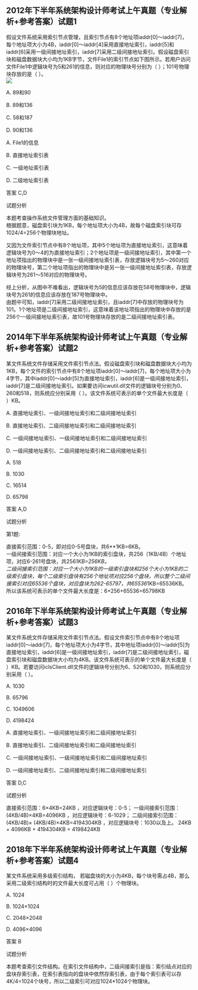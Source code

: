 ## 2012年下半年系统架构设计师考试上午真题（专业解析+参考答案）试题1

假设文件系统采用索引节点管理，且索引节点有8个地址项iaddr\[0\]～iaddr\[7\]，每个地址项大小为4B，iaddr\[0\]～iaddr\[4\]采用直接地址索引，iaddr\[5\]和iaddr\[6\]采用一级间接地址索引，iaddr\[7\]采用二级间接地址索引。假设磁盘索引块和磁盘数据块大小均为1KB字节，文件File1的索引节点如下图所示。若用户访问文件File1中逻辑块号为5和261的信息，则对应的物理块号分别为（  ）；101号物理块存放的是（  ）。  
![](https://cdn.jsdelivr.net/gh/e9ab98e991ab/architecture@assets/assets/0ef30ad61ac74b7fbc6086a39cba69b7_.png)

  

A. 89和90  

B. 89和136  

C. 58和187  

D. 90和136  

  

A. File1的信息  

B. 直接地址索引表  

C. 一级地址索引表  

D. 二级地址索引表  

  

答案 C,D  

试题分析   

本题考查操作系统文件管理方面的基础知识。  
根据题意，磁盘索引块为1KB，每个地址项大小为4B，故每个磁盘索引块可存1024/4=256个物理块地址。

又因为文件索引节点中有8个地址项，其中5个地址项为直接地址索引，这意味着逻辑块号为0～4的为直接地址索引；2个地址项是一级间接地址索引，其中第一个地址项指出的物理块中是一张一级间接地址索引表，存放逻辑块号为5～260对应的物理块号，第二个地址项指出的物理块中是另一张一级间接地址索引表，存放逻辑块号为261～516对应的物理块号。

经上分析，从图中不难看出，逻辑块号为5的信息应该存放在58号物理块中，逻辑块号为261的信息应该存放在187号物理块中。  
由题中可知，iaddr[7]采用二级间接地址索引，且iaddr[7]中存放的物理块号为101。1个地址项是二级间接地址索引，这意味着该地址项指出的物理块中存放的是256个一级间接地址索引表，故101号物理块存放的是二级间接地址索引表。  



## 2014年下半年系统架构设计师考试上午真题（专业解析+参考答案）试题2

某文件系统文件存储采用文件索引节点法。假设磁盘索引块和磁盘数据块大小均为1KB，每个文件的索引节点中有8个地址项iaddr\[0\]～iaddr\[7\]，每个地址项大小为4字节，其中iaddr\[0\]～iaddr\[5\]为直接地址索引，iaddr\[6\]是一级间接地址索引，iaddr\[7\]是二级间接地址索引。如果要访问icwutil.dll文件的逻辑块号分别为0、260和518，则系统应分别采用（  ）。该文件系统可表示的单个文件最大长度是（  ）KB。   

  

  

A. 直接地址索引、一级间接地址索引和二级间接地址索引  

B. 直接地址索引、二级间接地址索引和二级间接地址索引  

C. 一级间接地址索引、一级间接地址索引和二级间接地址索引  

D. 一级间接地址索引、二级间接地址索引和二级间接地址索引  

  

A. 518  

B. 1030  

C. 16514  

D. 65798  

  

答案 A,D  

试题分析  

第1题:

直接索引范围：0-5，即对应0-5号盘块，共6**1KB=6KB。  
一级间接索引范围：对应一个大小为1KB的索引盘块，共256（1KB/4B）个地址项，对应6-261号盘块，共256*1KB=256KB。  
二级间接索引范围：对应一个大小为1KB的一级索引盘块和256个大小为1KB的二级索引盘块，每个二级索引盘块有256个地址项对应256个盘块，所以整个二级间接索引对应65536个盘块，对应盘块为262-65797，共65536*1KB=65536KB。  
所以该系统可表示的单个文件最大长度是：6+256+65536=65798KB



## 2016年下半年系统架构设计师考试上午真题（专业解析+参考答案）试题3

某文件系统文件存储采用文件索引节点法。假设文件索引节点中有8个地址项iaddr\[0\]～iaddr\[7\]，每个地址项大小为4字节，其中地址项iaddr\[0\]～iaddr\[5\]为直接地址索引，iaddr\[6\]是一级间接地址索引，iaddr\[7\]是二级间接地址索引，磁盘索引块和磁盘数据块大小均为4KB。该文件系统可表示的单个文件最大长度是（  ）KB。若要访问iclsClient.dll文件的逻辑块号分别为6、520和1030，则系统应分别采用（  ）。  


A. 1030  

B. 65796  

C. 1049606  

D. 4198424  

  

A. 直接地址索引、一级间接地址索引和二级间接地址索引  

B. 直接地址索引、二级间接地址索引和二级间接地址索引  

C. 一级间接地址索引、一级间接地址索引和二级间接地址索引  

D. 一级间接地址索引、二级间接地址索引和二级间接地址索引  

  

答案 D,C  

试题分析  

直接索引范围：6×4KB=24KB ，对应逻辑块号：0-5； 
一级间接索引范围：(4KB/4B)×4KB=4096KB ，对应逻辑块号：6-1029； 
二级间接索引范围：(4KB/4B)× (4KB/4B)×4KB=4194304KB ，对应逻辑块号：1030以及上。 
24KB + 4096KB + 4194304KB = 4198424KB  



## 2018年下半年系统架构设计师考试上午真题（专业解析+参考答案）试题4

某文件系统采用多级索引结构， 若磁盘块的大小为4KB，每个块号需占4B，那么采用二级索引结构时的文件最大长度可占用（  ）个物理块。

  

A. 1024  

B. 1024×1024  

C. 2048×2048  

D. 4096×4096  

  

答案 B  

试题分析  

本题考查索引文件结构。在索引文件结构中，二级间接索引是指：索引结点对应的盘块存索引表，在索引表指向的盘块中依然存索引表，由于每个索引表可以存4K/4=1024个块号，所以二级索引可对应1024*1024个物理块。  